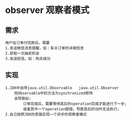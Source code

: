 # observer 观察者模式
## 需求
    用户在订单付完款后，需要
    1.发送微信消息提醒，如：有关订单的详细信息
    2.获取一次抽奖机会
    3.发送短信，如：购买成功
    
## 实现
    1.JDK中自带java.util.Observable   java.util.Observer 
        但Observable中的方法为synchronized修饰
        会导致如:
            订单完成后，需要等待其后的operation完成才能进行下一步;
            或者其中一个operation报错，导致其后的动作无法执行;
    2.自己按照JDK的思路实现一个异步的观察者模式